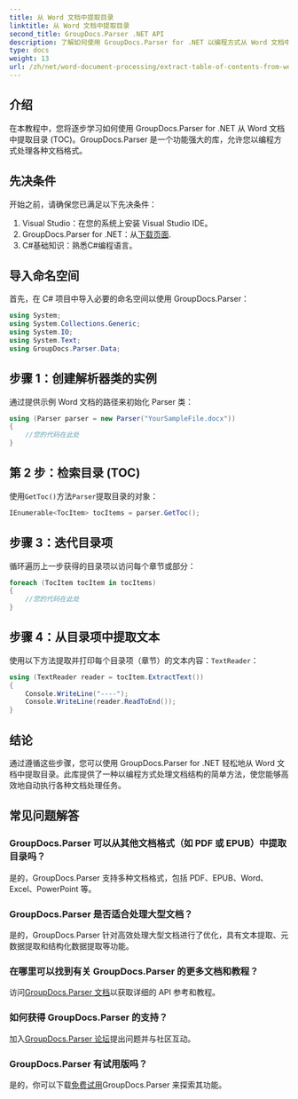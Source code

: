 ```yaml
---
title: 从 Word 文档中提取目录
linktitle: 从 Word 文档中提取目录
second_title: GroupDocs.Parser .NET API
description: 了解如何使用 GroupDocs.Parser for .NET 以编程方式从 Word 文档中提取目录 (TOC)。
type: docs
weight: 13
url: /zh/net/word-document-processing/extract-table-of-contents-from-word-document/
---
```

## 介绍
在本教程中，您将逐步学习如何使用 GroupDocs.Parser for .NET 从 Word 文档中提取目录 (TOC)。GroupDocs.Parser 是一个功能强大的库，允许您以编程方式处理各种文档格式。
## 先决条件
开始之前，请确保您已满足以下先决条件：
1. Visual Studio：在您的系统上安装 Visual Studio IDE。
2.  GroupDocs.Parser for .NET：从[下载页面](https://releases.groupdocs.com/parser/net/).
3. C#基础知识：熟悉C#编程语言。

## 导入命名空间
首先，在 C# 项目中导入必要的命名空间以使用 GroupDocs.Parser：
```csharp
using System;
using System.Collections.Generic;
using System.IO;
using System.Text;
using GroupDocs.Parser.Data;
```
## 步骤 1：创建解析器类的实例
通过提供示例 Word 文档的路径来初始化 Parser 类：
```csharp
using (Parser parser = new Parser("YourSampleFile.docx"))
{
    //您的代码在此处
}
```
## 第 2 步：检索目录 (TOC)
使用`GetToc()`方法`Parser`提取目录的对象：
```csharp
IEnumerable<TocItem> tocItems = parser.GetToc();
```
## 步骤 3：迭代目录项
循环遍历上一步获得的目录项以访问每个章节或部分：
```csharp
foreach (TocItem tocItem in tocItems)
{
    //您的代码在此处
}
```
## 步骤 4：从目录项中提取文本
使用以下方法提取并打印每个目录项（章节）的文本内容：`TextReader`：
```csharp
using (TextReader reader = tocItem.ExtractText())
{
    Console.WriteLine("----");
    Console.WriteLine(reader.ReadToEnd());
}
```

## 结论
通过遵循这些步骤，您可以使用 GroupDocs.Parser for .NET 轻松地从 Word 文档中提取目录。此库提供了一种以编程方式处理文档结构的简单方法，使您能够高效地自动执行各种文档处理任务。

## 常见问题解答
### GroupDocs.Parser 可以从其他文档格式（如 PDF 或 EPUB）中提取目录吗？
是的，GroupDocs.Parser 支持多种文档格式，包括 PDF、EPUB、Word、Excel、PowerPoint 等。
### GroupDocs.Parser 是否适合处理大型文档？
是的，GroupDocs.Parser 针对高效处理大型文档进行了优化，具有文本提取、元数据提取和结构化数据提取等功能。
### 在哪里可以找到有关 GroupDocs.Parser 的更多文档和教程？
访问[GroupDocs.Parser 文档](https://reference.groupdocs.com/parser/net/)以获取详细的 API 参考和教程。
### 如何获得 GroupDocs.Parser 的支持？
加入[GroupDocs.Parser 论坛](https://forum.groupdocs.com/c/parser/17)提出问题并与社区互动。
### GroupDocs.Parser 有试用版吗？
是的，你可以下载[免费试用](https://releases.groupdocs.com/)GroupDocs.Parser 来探索其功能。